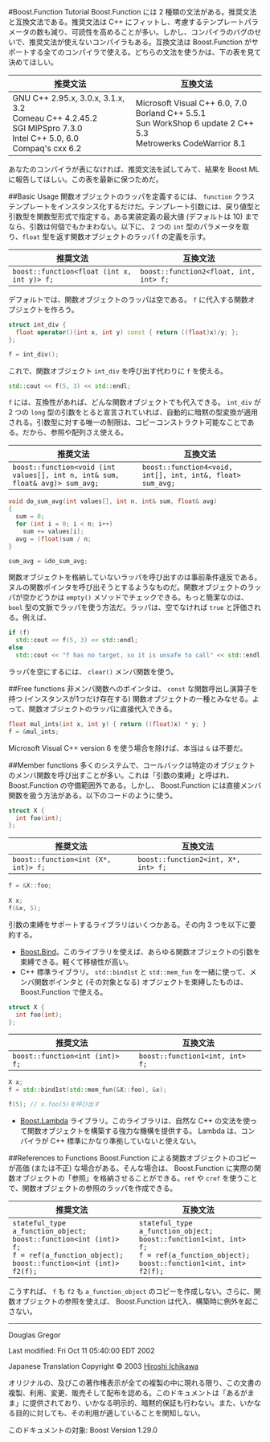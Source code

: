 #Boost.Function Tutorial
Boost.Function には 2 種類の文法がある。推奨文法と互換文法である。推奨文法は C++ にフィットし、考慮するテンプレートパラメータの数も減り、可読性を高めることが多い。しかし、コンパイラのバグのせいで、推奨文法が使えないコンパイラもある。互換文法は Boost.Function がサポートする全てのコンパイラで使える。どちらの文法を使うかは、下の表を見て決めてほしい。

| 推奨文法 | 互換文法 |
|----------|----------|
| GNU C++ 2.95.x, 3.0.x, 3.1.x, 3.2<br/> Comeau C++ 4.2.45.2<br/> SGI MIPSpro 7.3.0<br/> Intel C++ 5.0, 6.0<br/> Compaq's cxx 6.2 | Microsoft Visual C++ 6.0, 7.0<br/> Borland C++ 5.5.1<br/> Sun WorkShop 6 update 2 C++ 5.3<br/> Metrowerks CodeWarrior 8.1 |

あなたのコンパイラが表になければ、推奨文法を試してみて、結果を Boost MLに報告してほしい。この表を最新に保つためだ。


##Basic Usage
関数オブジェクトのラッパを定義するには、 `function` クラステンプレートをインスタンス化するだけだ。テンプレート引数には、戻り値型と引数型を関数型形式で指定する。ある実装定義の最大値 (デフォルトは 10) までなら、引数は何個でもかまわない。以下に、 2 つの `int` 型のパラメータを取り、`float` 型を返す関数オブジェクトのラッパ f の定義を示す。

| 推奨文法 | 互換文法 |
|----------|----------|
| `boost::function<float (int x, int y)> f;` | `boost::function2<float, int, int> f;` |

デフォルトでは、関数オブジェクトのラッパは空である。 `f` に代入する関数オブジェクトを作ろう。

```cpp
struct int_div { 
  float operator()(int x, int y) const { return ((float)x)/y; }; 
};

f = int_div();
```

これで、関数オブジェクト `int_div` を呼び出す代わりに `f` を使える。

```cpp
std::cout << f(5, 3) << std::endl;
```

`f` には、互換性があれば、どんな関数オブジェクトでも代入できる。 `int_div` が 2 つの `long` 型の引数をとると宣言されていれば、自動的に暗黙の型変換が適用される。引数型に対する唯一の制限は、コピーコンストラクト可能なことである。だから、参照や配列さえ使える。


| 推奨文法 | 互換文法 |
|----------|----------|
| `boost::function<void (int values[], int n, int& sum, float& avg)> sum_avg;` | `boost::function4<void, int[], int, int&, float> sum_avg;` |

```cpp
void do_sum_avg(int values[], int n, int& sum, float& avg)
{
  sum = 0;
  for (int i = 0; i < n; i++)
    sum += values[i];
  avg = (float)sum / n;
}

sum_avg = &do_sum_avg;
```

関数オブジェクトを格納していないラッパを呼び出すのは事前条件違反である。ヌルの関数ポインタを呼び出そうとするようなものだ。関数オブジェクトのラッパが空かどうかは `empty()` メソッドでチェックできる。もっと簡潔なのは、 `bool` 型の文脈でラッパを使う方法だ。ラッパは、空でなければ `true` と評価される。例えば、

```cpp
if (f)
  std::cout << f(5, 3) << std::endl;
else
  std::cout << "f has no target, so it is unsafe to call" << std::endl;
```

ラッパを空にするには、 `clear()` メンバ関数を使う。


##Free functions
非メンバ関数へのポインタは、 `const` な関数呼出し演算子を持つ (インスタンスが1つだけ存在する) 関数オブジェクトの一種とみなせる。よって、関数オブジェクトのラッパに直接代入できる。

```cpp
float mul_ints(int x, int y) { return ((float)x) * y; }
f = &mul_ints;
```

Microsoft Visual C++ version 6 を使う場合を除けば、本当は `&` は不要だ。


##Member functions
多くのシステムで、コールバックは特定のオブジェクトのメンバ関数を呼び出すことが多い。これは「引数の束縛」と呼ばれ、 Boost.Function の守備範囲外である。しかし、 Boost.Function には直接メンバ関数を扱う方法がある。以下のコードのように使う。

```cpp
struct X {
  int foo(int);
};
```

| 推奨文法 | 互換文法 |
|----------|----------|
| `boost::function<int (X*, int)> f;` | `boost::function2<int, X*, int> f;` |

```cpp
f = &X::foo;
  
X x;
f(&x, 5);
```

引数の束縛をサポートするライブラリはいくつかある。その内 3 つを以下に要約する。

- [Boost.Bind](../bind.md)。このライブラリを使えば、あらゆる関数オブジェクトの引数を束縛できる。軽くて移植性が高い。
- C++ 標準ライブラリ。 `std::bind1st` と `std::mem_fun` を一緒に使って、メンバ関数ポインタと (その対象となる) オブジェクトを束縛したものは、 Boost.Function で使える。

```cpp
struct X {
  int foo(int);
};
```

| 推奨文法 | 互換文法 |
|----------|----------|
| `boost::function<int (int)> f;` | `boost::function1<int, int> f;` |

```cpp
X x;
f = std::bind1st(std::mem_fun(&X::foo), &x);

f(5); // x.foo(5)を呼び出す
```

- [Boost.Lambda](../lambda.md) ライブラリ。このライブラリは、自然な C++ の文法を使って関数オブジェクトを構築する強力な機構を提供する。 Lambda は、コンパイラが C++ 標準にかなり準拠していないと使えない。


##References to Functions
Boost.Function による関数オブジェクトのコピーが高価 (または不正) な場合がある。そんな場合は、 Boost.Function に実際の関数オブジェクトの「参照」を格納させることができる。`ref` や `cref` を使うことで、関数オブジェクトの参照のラッパを作成できる。

| 推奨文法 | 互換文法 |
|----------|----------|
| `stateful_type a_function_object;`<br/> `boost::function<int (int)> f;`<br/> `f = ref(a_function_object);`<br/> `boost::function<int (int)> f2(f);` | `stateful_type a_function_object;`<br/> `boost::function1<int, int> f;`<br/> `f = ref(a_function_object);`<br/> `boost::function1<int, int> f2(f);` |

こうすれば、 `f` も `f2` も `a_function_object` のコピーを作成しない。さらに、関数オブジェクトの参照を使えば、 Boost.Function は代入、構築時に例外を起こさない。


***
Douglas Gregor

Last modified: Fri Oct 11 05:40:00 EDT 2002

Japanese Translation Copyright © 2003 [Hiroshi Ichikawa](gimite@mx12.freecom.ne.jp)

オリジナルの、及びこの著作権表示が全ての複製の中に現れる限り、この文書の複製、利用、変更、販売そして配布を認める。このドキュメントは「あるがまま」に提供されており、いかなる明示的、暗黙的保証も行わない。また、いかなる目的に対しても、その利用が適していることを関知しない。

このドキュメントの対象: Boost Version 1.29.0

